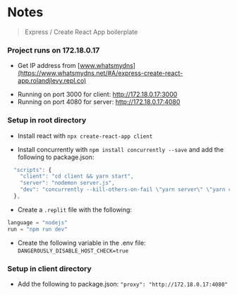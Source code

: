 # Notes

> Express / Create React App boilerplate


### Project runs on 172.18.0.17
- Get IP address from [www.whatsmydns](https://www.whatsmydns.net/#A/express-create-react-app.rolandjlevy.repl.co)
+ Running on port 3000 for client: http://172.18.0.17:3000
+ Running on port 4080 for server: http://172.18.0.17:4080

### Setup in root directory

+ Install react with `npx create-react-app client`

+ Install concurrently with `npm install concurrently --save` and add the following to package.json:
```js
  "scripts": {
    "client": "cd client && yarn start",
    "server": "nodemon server.js",
    "dev": "concurrently --kill-others-on-fail \"yarn server\" \"yarn client\""
  },
```

+ Create a `.replit` file with the following:

```js
language = "nodejs"
run = "npm run dev"
```
+ Create the following variable in the .env file: `DANGEROUSLY_DISABLE_HOST_CHECK=true`

### Setup in client directory
+ Add the following to package.json:
`"proxy": "http://172.18.0.17:4080"`